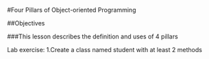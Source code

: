 #Four Pillars of Object-oriented Programming

##Objectives

###This lesson describes the definition and uses of 4 pillars

Lab exercise:
1.Create a class named student with at least 2 methods